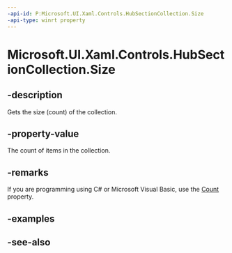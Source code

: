 ```yaml
---
-api-id: P:Microsoft.UI.Xaml.Controls.HubSectionCollection.Size
-api-type: winrt property
---
```


<!-- Property syntax
public uint Size { get; }
-->

# Microsoft.UI.Xaml.Controls.HubSectionCollection.Size

## -description
Gets the size (count) of the collection.

## -property-value
The count of items in the collection.

## -remarks
If you are programming using C# or Microsoft Visual Basic, use the [Count](hubsectioncollection_count.md) property.

## -examples

## -see-also
